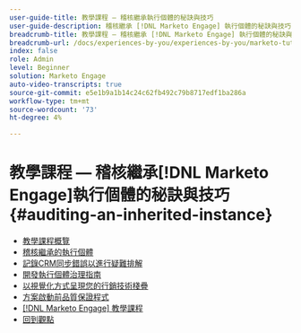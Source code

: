 ```yaml
---
user-guide-title: 教學課程 — 稽核繼承執行個體的秘訣與技巧
user-guide-description: 稽核繼承 [!DNL Marketo Engage] 執行個體的秘訣與技巧
breadcrumb-title: 教學課程 — 稽核繼承 [!DNL Marketo Engage] 執行個體的秘訣與技巧
breadcrumb-url: /docs/experiences-by-you/experiences-by-you/marketo-tutorial-inherited-instance/overview.html
index: false
role: Admin
level: Beginner
solution: Marketo Engage
auto-video-transcripts: true
source-git-commit: e5e1b9a1b14c24c62fb492c79b8717edf1ba286a
workflow-type: tm+mt
source-wordcount: '73'
ht-degree: 4%

---
```



# 教學課程 — 稽核繼承[!DNL Marketo Engage]執行個體的秘訣與技巧 {#auditing-an-inherited-instance}

+ [教學課程概覽](/help/marketo-tutorial-inherited-instance/overview.md)
+ [稽核繼承的執行個體](/help/marketo-tutorial-inherited-instance/audit-an-inherted-instance.md)
+ [記錄CRM同步錯誤以進行疑難排解](/help/marketo-tutorial-inherited-instance/log-crm-sync-errors-for-easy-troubleshooting.md)
+ [開發執行個體治理指南](/help/marketo-tutorial-inherited-instance/develop-an-instance-governance-guide.md)
+ [以視覺化方式呈現您的行銷技術棧疊](/help/marketo-tutorial-inherited-instance/create-a-visual-data-flow-diagram.md)
+ [方案啟動前品質保證程式](/help/marketo-tutorial-inherited-instance/essential-program-pre-launch-qa.md)
+ [[!DNL Marketo Engage] 教學課程](https://experienceleague.adobe.com/docs/marketo-learn/tutorials/overview.html?lang=zh-Hant)
+ [回到觀點](https://experienceleague.adobe.com/en/perspectives#f-el_product=Marketo%20Engage&amp;aq=((%40el_contenttype%20NOT%20%22Community%7CUser%22)%20AND%20(%40el_contenttype%3D%22perspective%22)))